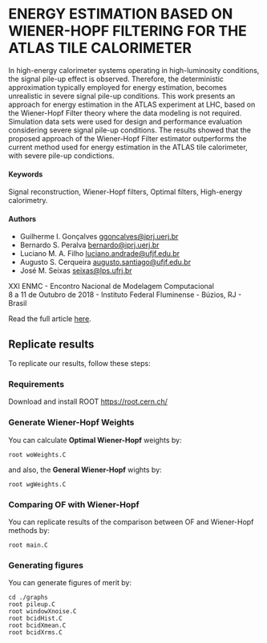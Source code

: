 # ENERGY ESTIMATION BASED ON WIENER-HOPF FILTERING FOR THE ATLAS TILE CALORIMETER

In high-energy calorimeter systems operating in high-luminosity conditions, the signal pile-up effect is observed. Therefore, the deterministic approximation typically employed for energy estimation, becomes unrealistic in severe signal pile-up conditions. This work presents an approach for energy estimation in the ATLAS experiment at LHC, based on the Wiener-Hopf Filter theory where the data modeling is not required. Simulation data sets were used for design and performance evaluation considering severe signal pile-up conditions. The results showed that the proposed approach of the Wiener-Hopf Filter estimator outperforms the current method used for energy estimation in the ATLAS tile calorimeter, with severe pile-up condictions.

#### Keywords
Signal reconstruction, Wiener-Hopf filters, Optimal filters, High-energy calorimetry.

#### Authors

- Guilherme I. Gonçalves <ggoncalves@iprj.uerj.br>
- Bernardo S. Peralva <bernardo@iprj.uerj.br>
- Luciano M. A. Filho <luciano.andrade@ufjf.edu.br>
- Augusto S. Cerqueira <augusto.santiago@ufjf.edu.br>
- José M. Seixas <seixas@lps.ufrj.br>


XXI ENMC - Encontro Nacional de Modelagem Computacional</br>
8 a 11 de Outubro de 2018 - Instituto Federal Fluminense - Búzios, RJ - Brasil

Read the full article [here](./enmc2018.pdf).

## Replicate results

To replicate our results, follow these steps:

### Requirements

Download and install ROOT https://root.cern.ch/

### Generate Wiener-Hopf Weights

You can calculate **Optimal Wiener-Hopf** weights by:

    root woWeights.C

and also, the **General Wiener-Hopf** wights by:

    root wgWeights.C

### Comparing OF with Wiener-Hopf

You can replicate results of the comparison between OF and Wiener-Hopf methods by:

    root main.C

### Generating figures

You can generate figures of merit by:

    cd ./graphs
    root pileup.C
    root windowXnoise.C
    root bcidHist.C
    root bcidXmean.C
    root bcidXrms.C
